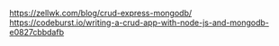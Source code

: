 https://zellwk.com/blog/crud-express-mongodb/
https://codeburst.io/writing-a-crud-app-with-node-js-and-mongodb-e0827cbbdafb